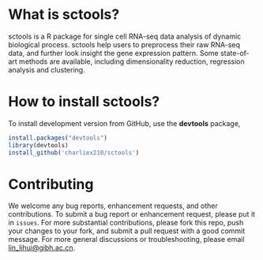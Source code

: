 # What is sctools?
sctools is a R package for single cell RNA-seq data analysis of dynamic biological process. sctools help users to preprocess their raw RNA-seq data, and further look insight the gene expression pattern. Some state-of-art methods are available, including dimensionality reduction, regression analysis and clustering.

# How to install sctools?
To install development version from GitHub, use the __devtools__ package,
```R
install.packages("devtools")
library(devtools)
install_github('charliex210/sctools')
```
# Contributing
We welcome any bug reports, enhancement requests, and other contributions. To submit a bug report or enhancement request, please put it in `issues`. For more substantial contributions, please fork this repo, push your changes to your fork, and submit a pull request with a good commit message. For more general discussions or troubleshooting, please email <lin_lihui@gibh.ac.cn>.
